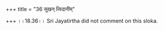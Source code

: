 +++
title = "36 सुखन् त्विदानीम्"

+++
।।18.36।। Sri Jayatirtha did not comment on this sloka.  
  
